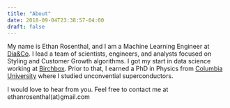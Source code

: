 ```yaml
---
title: "About"
date: 2018-09-04T23:38:57-04:00
draft: false
---
```


My name is Ethan Rosenthal, and I am a Machine Learning Engineer at [Dia&Co](https://dia.com). I lead a team of scientists, engineers, and analysts focused on Styling and Customer Growth algorithms. I got my start in data science working at [Birchbox](https://www.birchbox.com). Prior to that, I earned a PhD in Physics from [Columbia University](http://physics.columbia.edu/) where I studied unconvential superconductors.

I would love to hear from you. Feel free to contact me at ethanrosenthal(at)gmail.com
